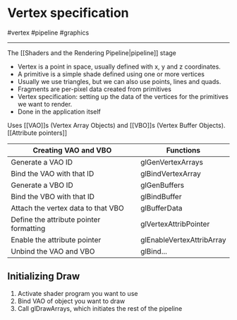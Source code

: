 # Vertex specification
#vertex #pipeline #graphics 

---

The [[Shaders and the Rendering Pipeline|pipeline]] stage

- Vertex is a point in space, usually defined with x, y and z coordinates.
- A primitive is a simple shade defined using one or more vertices
- Usually we use triangles, but we can also use points, lines and quads.
- Fragments are per-pixel data created from primitives
- Vertex specification: setting up the data of the vertices for the primitives we want to render.
- Done in the application itself

Uses [[VAO]]s (Vertex Array Objects) and [[VBO]]s (Vertex Buffer Objects). [[Attribute pointers]]


| Creating VAO and VBO                    | Functions                 |
| --------------------------------------- | ------------------------- |
| Generate a VAO ID                       | glGenVertexArrays         |
| Bind the VAO with that ID               | glBindVertexArray         |
| Generate a VBO ID                       | glGenBuffers              |
| Bind the VBO with that ID               | glBindBuffer              |
| Attach the vertex data to that VBO      | glBufferData              |
| Define the attribute pointer formatting | glVertexAttribPointer     |
| Enable the attribute pointer            | glEnableVertexAttribArray |
| Unbind the VAO and VBO                  | glBind...                 |


## Initializing Draw

1. Activate shader program you want to use
2. Bind VAO of object you want to draw
3. Call glDrawArrays, which initiates the rest of the pipeline